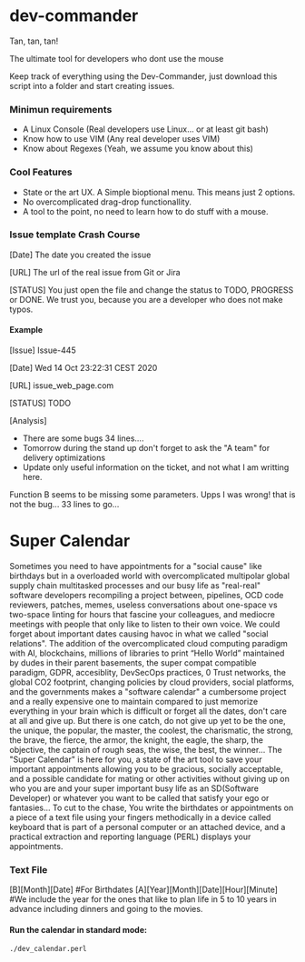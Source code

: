 # dev-commander

Tan, tan, tan!

The ultimate tool for developers who dont use the mouse

Keep track of everything using the Dev-Commander, just download this script into a folder and start creating issues.

### Minimun requirements

- A Linux Console (Real developers use Linux... or at least git bash)
- Know how to use VIM (Any real developer uses VIM)
- Know about Regexes (Yeah, we assume you know about this) 

###  Cool Features

- State or the art UX. A Simple bioptional menu. This means just 2 options.
- No overcomplicated drag-drop functionallity.
- A tool to the point, no need to learn how to do stuff with a mouse.

### Issue template Crash Course

[Date] The date you created the issue 

[URL] The url of the real issue from Git or Jira

[STATUS] You just open the file and change the status to TODO, PROGRESS or DONE. We trust you, because you are a developer who does not make typos. 

#### Example

[Issue] Issue-445

[Date] Wed 14 Oct 23:22:31 CEST 2020

[URL] issue_web_page.com

[STATUS] TODO

[Analysis]

- There are some bugs 34 lines....
- Tomorrow during the stand up don't forget to ask the "A team" for delivery optimizations
- Update only useful information on the ticket, and not what I am writting here.


Function  B seems to be missing some parameters. Upps I was wrong! that is not the bug... 33 lines to go...


# Super Calendar

Sometimes you need to have appointments for a "social cause" like birthdays but in a overloaded world with overcomplicated multipolar global supply chain multitasked processes and our busy life as "real-real" software developers recompiling a project between, pipelines, OCD code reviewers, patches, memes, useless conversations about one-space vs two-space linting for hours that fascine your colleagues, and mediocre meetings with people that only like to listen to their own voice. We could forget about important dates causing havoc in what we called "social relations". The addition of the overcomplicated cloud computing paradigm with AI, blockchains, millions of libraries to print “Hello World” maintained by dudes in their parent basements, the super compat compatible paradigm, GDPR, accesiblity, DevSecOps practices, 0 Trust networks, the global CO2 footprint, changing policies by cloud providers, social platforms, and the governments makes a "software calendar" a cumbersome project and a really expensive one to maintain compared to just memorize everything in your brain which is difficult or forget all the dates, don't care at all and give up. But there is one catch, do not give up yet to be the one, the unique, the popular, the master, the coolest, the charismatic, the strong, the brave, the fierce, the armor, the knight, the eagle, the sharp, the objective, the captain of rough seas, the wise, the best, the winner... The "Super Calendar" is here for you, a state of the art tool to save your important appointments allowing you to be gracious, socially acceptable, and a possible candidate for mating or other activities without giving up on who you are and your super important busy life as an SD(Software Developer) or whatever you want to be called that satisfy your ego or fantasies... To cut to the chase, You write the birthdates or appointments on a piece of a text file using your fingers methodically in a device called keyboard that is part of a personal computer or an attached device, and a practical extraction and reporting language (PERL) displays your appointments.

### Text File
[B][Month][Date] #For Birthdates
[A][Year][Month][Date][Hour][Minute] #We include the year for the ones that like to plan life in 5 to 10 years in advance including dinners and going to the movies. 

#### Run the calendar in standard mode:

```
./dev_calendar.perl
```




